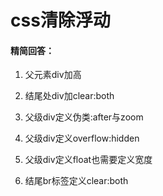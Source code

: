 # css清除浮动

#### 精简回答：

1. 父元素div加高

2. 结尾处div加clear:both

3. 父级div定义伪类:after与zoom

4. 父级div定义overflow:hidden

5. 父级div定义float也需要定义宽度

6. 结尾br标签定义clear:both

